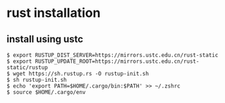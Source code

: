 # rust installation

## install using ustc

``` shell
$ export RUSTUP_DIST_SERVER=https://mirrors.ustc.edu.cn/rust-static
$ export RUSTUP_UPDATE_ROOT=https://mirrors.ustc.edu.cn/rust-static/rustup
$ wget https://sh.rustup.rs -O rustup-init.sh
$ sh rustup-init.sh
$ echo 'export PATH=$HOME/.cargo/bin:$PATH' >> ~/.zshrc
$ source $HOME/.cargo/env
```
